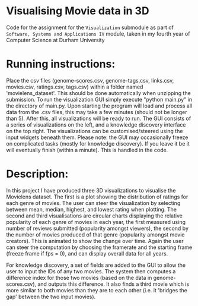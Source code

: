 # Visualising Movie data in 3D
Code for the assignment for the `Visualization` submodule as part of `Software, Systems and Applications IV` module, taken in my fourth year of Computer Science at Durham University

# Running instructions:
Place the csv files (genome-scores.csv, genome-tags.csv, links.csv, movies.csv, ratings.csv, tags.csv) within a folder named 'movielens_dataset'. This should be done automatically when unzipping the submission.
To run the visualization GUI simply execute "python main.py" in the directory of main.py. Upon starting the program will load and process all data from the .csv files, this may take a few minutes (should not be longer than 5).
After this, all visualizations will be ready to run. The GUI consists of a series of visualizations on the left, and a knowledge discovery interface on the top right. The visualizations can be customised/steered using the input widgets beneath them.
Please note: the GUI may occasionally freeze on complicated tasks (mostly for knowledge discovery). If you leave it be it will eventually finish (within a minute). This is handled in the code.

# Description:
In this project I have produced three 3D visualizations to visualise the Movielens dataset. The first is a plot showing the distribution of ratings for each genre of movies. The user can steer the visualization by selecting between mean, median, highest, and lowest rating when plotting.
The second and third visualisations are circular charts displaying the relative popularity of each genre of movies in each year, the first measured using number of reviews submitted (popularity amongst viewers), the second by the number of movies produced of that genre (popularity amongst movie creators). This is animated to show the change over time. Again the user can steer the computation by choosing the framerate and the starting frame (freeze frame if fps = 0), and can display overall data for all years.

For knowledge discovery, a set of fields are added to the GUI to allow the user to input the IDs of any two movies. The system then computes a difference index for those two movies (based on the data in genome-scores.csv), and outputs this difference. It also finds a third movie which is more similar to both movies than they are to each other (i.e. it 'bridges the gap' between the two input movies).

